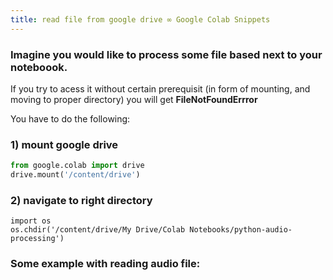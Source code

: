 ```yaml
---
title: read file from google drive ∞ Google Colab Snippets
---
```


### Imagine you would like to process some file based next to your noteboook.


If you try to acess it without certain prerequisit (in form of mounting, and moving to proper directory) you will get **FileNotFoundErrror**

You have to do the following:

### 1) mount google drive

```python
from google.colab import drive
drive.mount('/content/drive')
```

### 2) navigate to right directory 

```
import os
os.chdir('/content/drive/My Drive/Colab Notebooks/python-audio-processing')
```


### Some example with reading audio file:

<script src="https://gist.github.com/andilabs/f90122f1f4cfd9edb1db34ea62fdf323.js"></script>
